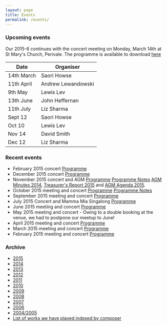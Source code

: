 ```yaml
---
layout: page
title: Events 
permalink: /events/
---
```

### Upcoming events

Our 2015-6 continues with the concert meeting on Monday, March 14th at St Mary's Church, Perivale. 
The programme is available to download [here](/assets/programmes/programme_16.03.pdf)

| Date | Organiser |
|------|-----------|
| 14th March | Saori Howse | 
| 11th April | Andrew Lewandowski |
| 9th May | Lewis Lev |
| 13th June | John Heffernan |
| 11th July | Liz Sharma |
| Sept 12 | Saori Howse |
| Oct 10 | Lewis Lev |
| Nov 14 | David Smith |
| Dec 12 | Liz Sharma |  

### Recent events

- February 2015 concert [Programme](/assets/programmes/programme_16.02.pdf)
- December 2015 concert [Programme](/assets/programmes/programme_15.12.pdf)
- November 2015 concert and AGM  [Programme](/assets/programmes/programme_15.11.pdf) [Programme Notes](/assets/programmes/201511-programme.pdf) [AGM Minutes 2014](/assets/agm-minutes-2014.doc), 
  [Treasurer's Report 2015](/assets/treasurers_report2015.doc) and [AGM Agenda 2015](/assets/a.g.m.-agenda-2015.doc).
- October 2015 meeting and concert [Programme](/assets/programmes/programme_15.10.pdf) [Programme Notes](programme_15.10-notes.pdf)
- September 2015 meeting and concert [Programme](/assets/programmes/programme_15.09.pdf) 
- July 2015 Concert and Mamma Mia Singalong [Programme](/assets/programmes/programme_15.07.pdf)
- June 2015 meeting and concert [Programme](/assets/programmes/programme_15.06.pdf)
- May 2015 meeting and concert - Owing to a double booking at the venue, we had to postpone our meetup to June! 
- April 2015 meeting and concert [Programme](/assets/programmes/programme_15.04.pdf)
- March 2015 meeting and concert [Programme](/assets/programmes/programme_15.03.pdf)
- February 2015 meeting and concert [Programme](/assets/programmes/programme_15.02.pdf)

### Archive

- [2015](/assets/archives/2015-summary.pdf)
- [2014](/assets/archives/ecms-archive-2014-summary.pdf)
- [2013](/assets/archives/ecms-archive-2013-summary.pdf)
- [2012](/assets/archives/ecms-archive-2012-summary.pdf)
- [2011](/assets/archives/ecms-archive-2011-summary.pdf)
- [2010](/assets/archives/ecms-archive-2010-summary.pdf)
- [2009](/assets/archives/ecms-archive-2009-summary.pdf)
- [2008](/assets/archives/ecms-archive-2008-summary.pdf)
- [2007](/assets/archives/ecms-archive-2007-summary.pdf)
- [2006](/assets/archives/ecms-archive-2006-summary.pdf)
- [2004/2005](/assets/archives/ecms-archive-2004-and-2005-summary.pdf)
- [List of works we have played indexed by composer](/assets/composer-index-to-july-2015.pdf)
